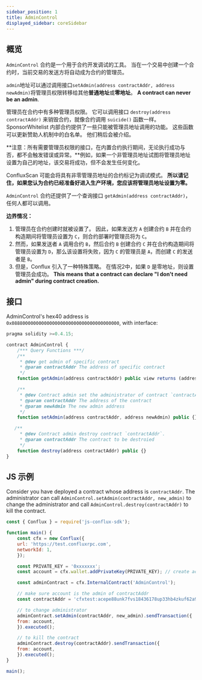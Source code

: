 ```yaml
---
sidebar_position: 1
title: AdminControl
displayed_sidebar: coreSidebar
---
```


## 概览

`AdminControl` 合约是一个用于合约开发调试的工具。  当在一个交易中创建一个合约时，当前交易的发送方将自动成为合约的管理员。

`admin`地址可以通过调用接口`setAdmin(address contractAddr, address newAdmin)`将管理员权限转移给其他**普通地址**或**零地址**。 **A contract can never be an admin**.

管理员在合约中有多种管理员权限。 它可以调用接口 `destroy(address contractAddr)` 来销毁合约，就像合约调用 `suicide()` 函数一样。 SponsorWhitelist 内部合约提供了一些只能被管理员地址调用的功能。 这些函数可以更新赞助人机制中的白名单。 他们稍后会被介绍。

**注意：所有需要管理员权限的接口，在内置合约执行期间，无论执行成功与否，都不会触发错误或异常。**例如，如果一个非管理员地址试图将管理员地址设置为自己的地址，该交易将成功，但不会发生任何变化。

ConfluxScan 可能会将具有非零管理员地址的合约标记为调试模式。 **所以请记住，如果您认为合约已经准备好进入生产环境，您应该将管理员地址设置为零。**


`AdminControl` 合约还提供了一个查询接口 `getAdmin(address contractAddr)`，任何人都可以调用。

**边界情况：**
1. 管理员在合约创建时就被设置了。 因此，如果发送方 `A` 创建合约 `B` 并在合约构造期间将管理员设置为 `C`，则合约部署时管理员将为 `C`。
2. 然而，如果发送者 `A` 调用合约 `B`，然后合约 `B` 创建合约 `C` 并在合约构造期间将管理员设置为 `D`，那么该设置将失败，因为 `C` 的管理员是 `A`，而创建 `C` 的发送者是 `B`。
3. 但是，Conflux 引入了一种特殊策略。 在情况2中，如果 `D` 是零地址，则设置管理员会成功。 **This means that a contract can declare "I don't need admin" during contract creation.**

## 接口

AdminControl's hex40 address is `0x0888000000000000000000000000000000000000`, with interface:

```js
pragma solidity >=0.4.15;

contract AdminControl {
    /*** Query Functions ***/
    /**
     * @dev get admin of specific contract
     * @param contractAddr The address of specific contract
     */
    function getAdmin(address contractAddr) public view returns (address) {}

    /**
     * @dev Contract admin set the administrator of contract `contractAddr` to `newAdmin`.
     * @param contractAddr The address of the contract
     * @param newAdmin The new admin address
     */
    function setAdmin(address contractAddr, address newAdmin) public {}

   /**
     * @dev Contract admin destroy contract `contractAddr`.
     * @param contractAddr The contract to be destroied
     */
    function destroy(address contractAddr) public {}
}
```

## JS 示例

Consider you have deployed a contract whose address is `contractAddr`. The administrator can call `AdminControl.setAdmin(contractAddr, new_admin)` to change the administrator and call `AdminControl.destroy(contractAddr)` to kill the contract.

```javascript
const { Conflux } = require('js-conflux-sdk');

function main() {
    const cfx = new Conflux({
    url: 'https://test.confluxrpc.com',
    networkId: 1,
    });

    const PRIVATE_KEY = '0xxxxxxx';
    const account = cfx.wallet.addPrivateKey(PRIVATE_KEY); // create account instance

    const adminContract = cfx.InternalContract('AdminControl');

    // make sure account is the admin of contractAddr
    const contractAddr = 'cfxtest:acepe88unk7fvs18436178up33hb4zkuf62a9dk1gv';

    // to change administrator
    adminContract.setAdmin(contractAddr, new_admin).sendTransaction({
    from: account,
    }).executed();

    // to kill the contract
    adminContract.destroy(contractAddr).sendTransaction({
    from: account,
    }).executed();
}

main();
```

